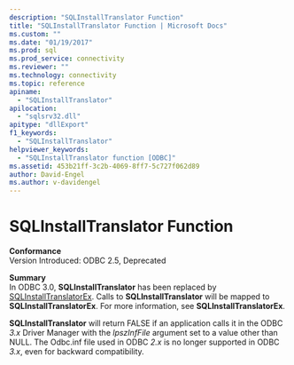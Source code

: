 ```yaml
---
description: "SQLInstallTranslator Function"
title: "SQLInstallTranslator Function | Microsoft Docs"
ms.custom: ""
ms.date: "01/19/2017"
ms.prod: sql
ms.prod_service: connectivity
ms.reviewer: ""
ms.technology: connectivity
ms.topic: reference
apiname: 
  - "SQLInstallTranslator"
apilocation: 
  - "sqlsrv32.dll"
apitype: "dllExport"
f1_keywords: 
  - "SQLInstallTranslator"
helpviewer_keywords: 
  - "SQLInstallTranslator function [ODBC]"
ms.assetid: 453b21ff-3c2b-4069-8ff7-5c727f062d89
author: David-Engel
ms.author: v-davidengel
---
```

# SQLInstallTranslator Function
**Conformance**  
 Version Introduced: ODBC 2.5, Deprecated  
  
 **Summary**  
 In ODBC 3.0, **SQLInstallTranslator** has been replaced by [SQLInstallTranslatorEx](../../../odbc/reference/syntax/sqlinstalltranslatorex-function.md). Calls to **SQLInstallTranslator** will be mapped to **SQLInstallTranslatorEx**. For more information, see **SQLInstallTranslatorEx**.  
  
 **SQLInstallTranslator** will return FALSE if an application calls it in the ODBC *3.x* Driver Manager with the *lpszInfFile* argument set to a value other than NULL. The Odbc.inf file used in ODBC *2.x* is no longer supported in ODBC *3.x*, even for backward compatibility.
